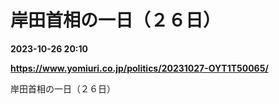 # 岸田首相の一日（２６日）

**2023-10-26 20:10**

**https://www.yomiuri.co.jp/politics/20231027-OYT1T50065/**

岸田首相の一日（２６日）